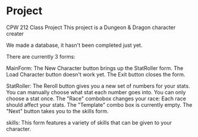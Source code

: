 # Project
CPW 212 Class Project
This project is a Dungeon & Dragon character creater

We made a database, it hasn't been completed just yet.

There are currently 3 forms:

MainForm:
The New Character button brings up the StatRoller form.
The Load Character button doesn't work yet.
The Exit button closes the form.

StatRoller:
The Reroll button gives you a new set of numbers for your stats.
You can manually choose what stat each number goes into.
You can only choose a stat once.
The "Race" combobox changes your race:
  Each race should affect your stats.
The "Template" combo box is currently empty.
The "Next" button takes you to the skills form.

skills:
This form features a variety of skills that can be given to your character.
